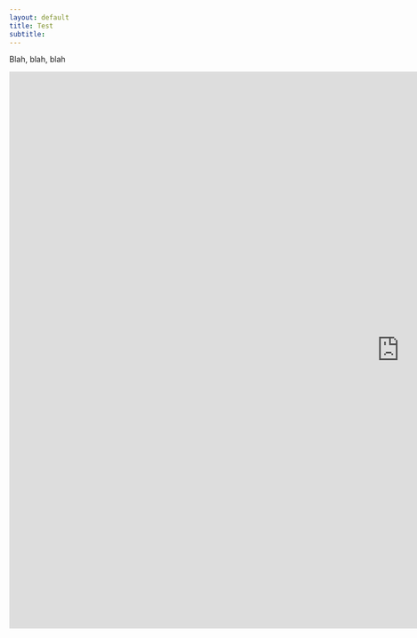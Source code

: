 ```yaml
---
layout: default
title: Test
subtitle:
---
```


Blah, blah, blah

<iframe src="https://billpetti.shinyapps.io/edge_shiny/" width="1400px" height="1000px" frameBorder="0"></iframe>
